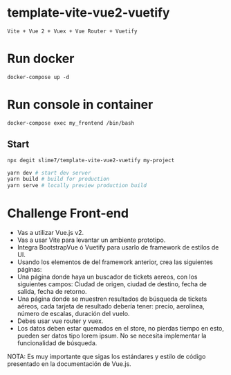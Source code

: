 # template-vite-vue2-vuetify

`Vite + Vue 2 + Vuex + Vue Router + Vuetify`

# Run docker
```console
docker-compose up -d
```

# Run console in container
```console
docker-compose exec my_frontend /bin/bash
```


## Start

```bash
npx degit slime7/template-vite-vue2-vuetify my-project
```

```bash
yarn dev # start dev server
yarn build # build for production
yarn serve # locally preview production build
```



# Challenge Front-end
- Vas a utilizar Vue.js v2.
- Vas a usar Vite para levantar un ambiente prototipo.
- Integra BootstrapVue ó Vuetify para usarlo de framework de estilos de UI.
- Usando los elementos de del framework anterior, crea las siguientes páginas:
- Una página donde haya un buscador de tickets aereos, con los siguientes campos: Ciudad de origen, ciudad de destino, fecha de salida, fecha de retorno.
- Una página donde se muestren resultados de búsqueda de tickets aéreos, cada tarjeta de resultado debería tener: precio, aerolínea, número de escalas, duración del vuelo.
- Debes usar vue router y vuex.
- Los datos deben estar quemados en el store, no pierdas tiempo en esto, pueden ser datos tipo lorem ipsum. No se necesita implementar la funcionalidad de búsqueda.

NOTA: Es muy importante que sigas los estándares y estilo de código presentado en la documentación de Vue.js.



